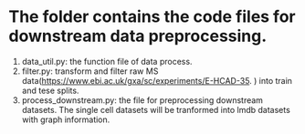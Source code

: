 # The folder contains the code files for downstream data preprocessing.
1. data_util.py: the function file of data process.
2. filter.py: transform and filter raw MS data(https://www.ebi.ac.uk/gxa/sc/experiments/E-HCAD-35. ) into train and tese splits.
3. process_downstream.py: the file for preprocessing downstream datasets. The single cell datasets will be tranformed into lmdb datasets with graph information. 